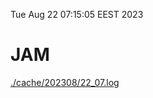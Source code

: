 Tue Aug 22 07:15:05 EEST 2023
# JAM
<a href='./cache/202308/22_07.log'>./cache/202308/22_07.log</a>
